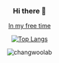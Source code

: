 <div align="center">

  ### Hi there 👋
  
  [In my free time](https://www.youtube.com/channel/UCAzDa-0d3rHyId7OWrLHxVQ)

[![Top Langs](https://github-readme-stats.vercel.app/api/top-langs/?username=changwoolab&layout=compact&theme=dark)](https://github.com/anuraghazra/github-readme-stats)

![changwoolab](https://github-readme-stats.vercel.app/api?username=changwoolab&count_private=true&show_icons=true&theme=radical)
  
</div>

